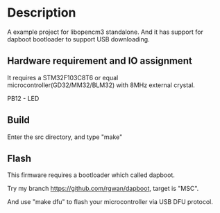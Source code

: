 Description
======

A example project for libopencm3 standalone. And it has support for dapboot bootloader to support USB downloading.

Hardware requirement and IO assignment
--------------

It requires a STM32F103C8T6 or equal microcontroller(GD32/MM32/BLM32) with 8MHz external crystal.

PB12 - LED

Build
--------------

Enter the src directory, and type "make"

Flash
--------------

This firmware requires a bootloader which called dapboot.

Try my branch https://github.com/rgwan/dapboot, target is "MSC".

And use "make dfu" to flash your microcontroller via USB DFU protocol.

